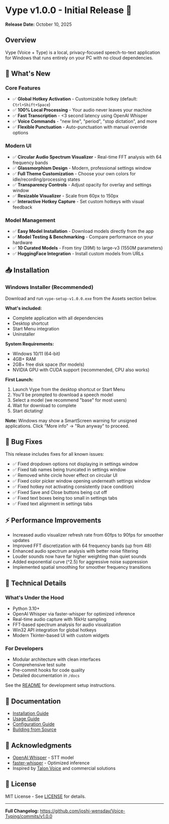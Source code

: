 # Vype v1.0.0 - Initial Release 🎉

**Release Date:** October 10, 2025

## Overview

Vype (Voice + Type) is a local, privacy-focused speech-to-text application for Windows that runs entirely on your PC with no cloud dependencies.

## 🎯 What's New

### Core Features
- ✅ **Global Hotkey Activation** - Customizable hotkey (default: `Ctrl+Shift+Space`)
- ✅ **100% Local Processing** - Your audio never leaves your machine
- ✅ **Fast Transcription** - <3 second latency using OpenAI Whisper
- ✅ **Voice Commands** - "new line", "period", "stop dictation", and more
- ✅ **Flexible Punctuation** - Auto-punctuation with manual override options

### Modern UI
- ✅ **Circular Audio Spectrum Visualizer** - Real-time FFT analysis with 64 frequency bands
- ✅ **Glassmorphism Design** - Modern, professional settings window
- ✅ **Full Theme Customization** - Choose your own colors for idle/recording/processing states
- ✅ **Transparency Controls** - Adjust opacity for overlay and settings window
- ✅ **Resizable Visualizer** - Scale from 60px to 150px
- ✅ **Interactive Hotkey Capture** - Set custom hotkeys with visual feedback

### Model Management
- ✅ **Easy Model Installation** - Download models directly from the app
- ✅ **Model Testing & Benchmarking** - Compare performance on your hardware
- ✅ **10 Curated Models** - From tiny (39M) to large-v3 (1550M parameters)
- ✅ **HuggingFace Integration** - Install custom models from URLs

## 📥 Installation

### Windows Installer (Recommended)

Download and run `vype-setup-v1.0.0.exe` from the Assets section below.

**What's included:**
- Complete application with all dependencies
- Desktop shortcut
- Start Menu integration
- Uninstaller

**System Requirements:**
- Windows 10/11 (64-bit)
- 4GB+ RAM
- 2GB+ free disk space (for models)
- NVIDIA GPU with CUDA support (recommended, CPU also works)

**First Launch:**
1. Launch Vype from the desktop shortcut or Start Menu
2. You'll be prompted to download a speech model
3. Select a model (we recommend "base" for most users)
4. Wait for download to complete
5. Start dictating!

**Note:** Windows may show a SmartScreen warning for unsigned applications. Click "More info" → "Run anyway" to proceed.

## 🐛 Bug Fixes

This release includes fixes for all known issues:

- ✅ Fixed dropdown options not displaying in settings window
- ✅ Fixed tab names being truncated in settings window
- ✅ Removed white circle hover effect on circular UI
- ✅ Fixed color picker window opening underneath settings window
- ✅ Fixed hotkey not activating consistently (race condition)
- ✅ Fixed Save and Close buttons being cut off
- ✅ Fixed text boxes being too small in settings tabs
- ✅ Fixed text alignment in settings tabs

## ⚡ Performance Improvements

- Increased audio visualizer refresh rate from 60fps to 90fps for smoother updates
- Improved FFT discretization with 64 frequency bands (up from 48)
- Enhanced audio spectrum analysis with better noise filtering
- Louder sounds now have far higher weighting than quiet sounds
- Added exponential curve (^2.5) for aggressive noise suppression
- Implemented spatial smoothing for smoother frequency transitions

## 🔧 Technical Details

### What's Under the Hood
- Python 3.10+
- OpenAI Whisper via faster-whisper for optimized inference
- Real-time audio capture with 16kHz sampling
- FFT-based spectrum analysis for audio visualization
- Win32 API integration for global hotkeys
- Modern Tkinter-based UI with custom widgets

### For Developers
- Modular architecture with clean interfaces
- Comprehensive test suite
- Pre-commit hooks for code quality
- Detailed documentation in `/docs`

See the [README](https://github.com/joshi-wensday/Voice-Typing/blob/main/README.md) for development setup instructions.

## 📖 Documentation

- [Installation Guide](https://github.com/joshi-wensday/Voice-Typing#-quick-start)
- [Usage Guide](https://github.com/joshi-wensday/Voice-Typing#-usage)
- [Configuration Guide](https://github.com/joshi-wensday/Voice-Typing/blob/main/docs/configuration.md)
- [Building from Source](https://github.com/joshi-wensday/Voice-Typing/blob/main/docs/building.md)

## 🙏 Acknowledgments

- [OpenAI Whisper](https://github.com/openai/whisper) - STT model
- [faster-whisper](https://github.com/guillaumekln/faster-whisper) - Optimized inference
- Inspired by [Talon Voice](https://talonvoice.com/) and commercial solutions

## 📜 License

MIT License - See [LICENSE](https://github.com/joshi-wensday/Voice-Typing/blob/main/LICENSE) for details.

---

**Full Changelog:** https://github.com/joshi-wensday/Voice-Typing/commits/v1.0.0

